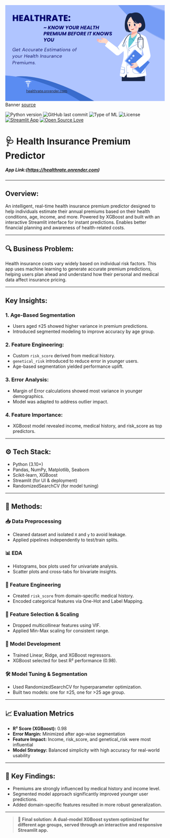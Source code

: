 ![banner](assets/banner.png)  
Banner [source](https://banner.godori.dev/)

![Python version](https://img.shields.io/badge/Python%20version-3.10%2B-lightgrey)
![GitHub last commit](https://img.shields.io/github/last-commit/adin11/ml-project-health-premium-prediction)
![Type of ML](https://img.shields.io/badge/Type%20of%20ML-Regression-blue)
![License](https://img.shields.io/badge/License-MIT-green)
[![Streamlit App](https://img.shields.io/badge/Deployed%20with-Streamlit-red)]()
[![Open Source Love](https://badges.frapsoft.com/os/v1/open-source.svg?v=103)](https://github.com/ellerbrock/open-source-badges/)

# 🩺 Health Insurance Premium Predictor

##### App Link:(https://healthrate.onrender.com)

---

## Overview:
An intelligent, real-time health insurance premium predictor designed to help individuals estimate their annual premiums based on their health conditions, age, income, and more. Powered by XGBoost and built with an interactive Streamlit interface for instant predictions. Enables better financial planning and awareness of health-related costs.

---

## 🔍 Business Problem:
Health insurance costs vary widely based on individual risk factors. This app uses machine learning to generate accurate premium predictions, helping users plan ahead and understand how their personal and medical data affect insurance pricing.

---

## Key Insights:

### 1. Age-Based Segmentation
- Users aged ≤25 showed higher variance in premium predictions.
- Introduced segmented modeling to improve accuracy by age group.

### 2. Feature Engineering:
- Custom `risk_score` derived from medical history.
- `genetical_risk` introduced to reduce error in younger users.
- Age-based segmentation yielded performance uplift.

### 3. Error Analysis:
- Margin of Error calculations showed most variance in younger demographics.
- Model was adapted to address outlier impact.

### 4. Feature Importance:
- XGBoost model revealed income, medical history, and risk_score as top predictors.

---

## ⚙️ Tech Stack:
- Python (3.10+)
- Pandas, NumPy, Matplotlib, Seaborn
- Scikit-learn, XGBoost
- Streamlit (for UI & deployment)
- RandomizedSearchCV (for model tuning)

---

## 🧪 Methods:

### 📥 Data Preprocessing
- Cleaned dataset and isolated `X` and `y` to avoid leakage.
- Applied pipelines independently to test/train splits.

### 📊 EDA
- Histograms, box plots used for univariate analysis.
- Scatter plots and cross-tabs for bivariate insights.

### 🧠 Feature Engineering
- Created `risk_score` from domain-specific medical history.
- Encoded categorical features via One-Hot and Label Mapping.

### 🧮 Feature Selection & Scaling
- Dropped multicollinear features using VIF.
- Applied Min-Max scaling for consistent range.

### 🤖 Model Development
- Trained Linear, Ridge, and XGBoost regressors.
- XGBoost selected for best R² performance (0.98).

### 🛠️ Model Tuning & Segmentation
- Used RandomizedSearchCV for hyperparameter optimization.
- Built two models: one for ≤25, one for >25 age group.

---

## 📈 Evaluation Metrics
- **R² Score (XGBoost):** 0.98  
- **Error Margin:** Minimized after age-wise segmentation  
- **Feature Impact:** Income, risk_score, and genetical_risk were most influential  
- **Model Strategy:** Balanced simplicity with high accuracy for real-world usability

---

## 📌 Key Findings:
- Premiums are strongly influenced by medical history and income level.
- Segmented model approach significantly improved younger user predictions.
- Added domain-specific features resulted in more robust generalization.

---

> 🚀 **Final solution: A dual-model XGBoost system optimized for different age groups, served through an interactive and responsive Streamlit app.**


